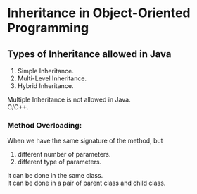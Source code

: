 # Inheritance in Object-Oriented Programming

## Types of Inheritance allowed in Java

1. Simple Inheritance.
2. Multi-Level Inheritance.
3. Hybrid Inheritance.

Multiple Inheritance is not allowed in Java.  
C/C++.

### Method Overloading:
When we have the same signature of the method, but
1. different number of parameters.  
2. different type of parameters.

It can be done in the same class.  
It can be done in a pair of parent class and child class.